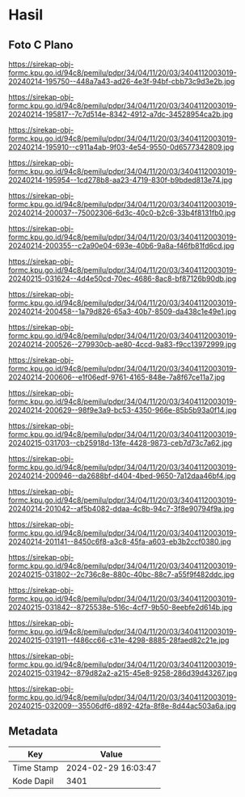 # Hasil

## Foto C Plano

https://sirekap-obj-formc.kpu.go.id/94c8/pemilu/pdpr/34/04/11/20/03/3404112003019-20240214-195750--448a7a43-ad26-4e3f-94bf-cbb73c9d3e2b.jpg

https://sirekap-obj-formc.kpu.go.id/94c8/pemilu/pdpr/34/04/11/20/03/3404112003019-20240214-195817--7c7d514e-8342-4912-a7dc-34528954ca2b.jpg

https://sirekap-obj-formc.kpu.go.id/94c8/pemilu/pdpr/34/04/11/20/03/3404112003019-20240214-195910--c911a4ab-9f03-4e54-9550-0d6577342809.jpg

https://sirekap-obj-formc.kpu.go.id/94c8/pemilu/pdpr/34/04/11/20/03/3404112003019-20240214-195954--1cd278b8-aa23-4719-830f-b9bded813e74.jpg

https://sirekap-obj-formc.kpu.go.id/94c8/pemilu/pdpr/34/04/11/20/03/3404112003019-20240214-200037--75002306-6d3c-40c0-b2c6-33b4f8131fb0.jpg

https://sirekap-obj-formc.kpu.go.id/94c8/pemilu/pdpr/34/04/11/20/03/3404112003019-20240214-200355--c2a90e04-693e-40b6-9a8a-f46fb81fd6cd.jpg

https://sirekap-obj-formc.kpu.go.id/94c8/pemilu/pdpr/34/04/11/20/03/3404112003019-20240215-031624--4d4e50cd-70ec-4686-8ac8-bf87126b90db.jpg

https://sirekap-obj-formc.kpu.go.id/94c8/pemilu/pdpr/34/04/11/20/03/3404112003019-20240214-200458--1a79d826-65a3-40b7-8509-da438c1e49e1.jpg

https://sirekap-obj-formc.kpu.go.id/94c8/pemilu/pdpr/34/04/11/20/03/3404112003019-20240214-200526--279930cb-ae80-4ccd-9a83-f9cc13972999.jpg

https://sirekap-obj-formc.kpu.go.id/94c8/pemilu/pdpr/34/04/11/20/03/3404112003019-20240214-200606--e1f06edf-9761-4165-848e-7a8f67ce11a7.jpg

https://sirekap-obj-formc.kpu.go.id/94c8/pemilu/pdpr/34/04/11/20/03/3404112003019-20240214-200629--98f9e3a9-bc53-4350-966e-85b5b93a0f14.jpg

https://sirekap-obj-formc.kpu.go.id/94c8/pemilu/pdpr/34/04/11/20/03/3404112003019-20240215-031703--cb25918d-13fe-4428-9873-ceb7d73c7a62.jpg

https://sirekap-obj-formc.kpu.go.id/94c8/pemilu/pdpr/34/04/11/20/03/3404112003019-20240214-200946--da2688bf-d404-4bed-9650-7a12daa46bf4.jpg

https://sirekap-obj-formc.kpu.go.id/94c8/pemilu/pdpr/34/04/11/20/03/3404112003019-20240214-201042--af5b4082-ddaa-4c8b-94c7-3f8e90794f9a.jpg

https://sirekap-obj-formc.kpu.go.id/94c8/pemilu/pdpr/34/04/11/20/03/3404112003019-20240214-201141--8450c6f8-a3c8-45fa-a603-eb3b2ccf0380.jpg

https://sirekap-obj-formc.kpu.go.id/94c8/pemilu/pdpr/34/04/11/20/03/3404112003019-20240215-031802--2c736c8e-880c-40bc-88c7-a55f9f482ddc.jpg

https://sirekap-obj-formc.kpu.go.id/94c8/pemilu/pdpr/34/04/11/20/03/3404112003019-20240215-031842--8725538e-516c-4cf7-9b50-8eebfe2d614b.jpg

https://sirekap-obj-formc.kpu.go.id/94c8/pemilu/pdpr/34/04/11/20/03/3404112003019-20240215-031911--f486cc66-c31e-4298-8885-28faed82c21e.jpg

https://sirekap-obj-formc.kpu.go.id/94c8/pemilu/pdpr/34/04/11/20/03/3404112003019-20240215-031942--879d82a2-a215-45e8-9258-286d39d43267.jpg

https://sirekap-obj-formc.kpu.go.id/94c8/pemilu/pdpr/34/04/11/20/03/3404112003019-20240215-032009--35506df6-d892-42fa-8f8e-8d44ac503a6a.jpg


## Metadata

| Key        | Value               |
| ---------- | ------------------- |
| Time Stamp | 2024-02-29 16:03:47 |
| Kode Dapil | 3401                |



